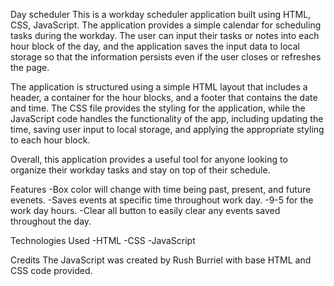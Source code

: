 Day scheduler
This is a workday scheduler application built using HTML, CSS, JavaScript. The application provides a simple calendar for scheduling tasks during the workday. The user can input their tasks or notes into each hour block of the day, and the application saves the input data to local storage so that the information persists even if the user closes or refreshes the page.

The application is structured using a simple HTML layout that includes a header, a container for the hour blocks, and a footer that contains the date and time. The CSS file provides the styling for the application, while the JavaScript code handles the functionality of the app, including updating the time, saving user input to local storage, and applying the appropriate styling to each hour block.

Overall, this application provides a useful tool for anyone looking to organize their workday tasks and stay on top of their schedule.

Features
-Box color will change with time being past, present, and future evenets.
-Saves events at specific time throughout work day.
-9-5 for the work day hours.
-Clear all button to easily clear any events saved throughout the day.

Technologies Used
-HTML
-CSS
-JavaScript

Credits
The JavaScript was created by Rush Burriel with base HTML and CSS code provided.